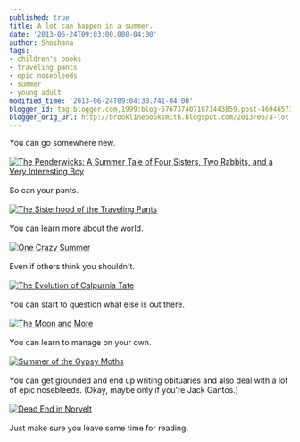 ```yaml
---
published: true
title: A lot can happen in a summer.
date: '2013-06-24T09:03:00.000-04:00'
author: Shoshana
tags:
- children's books
- traveling pants
- epic nosebleeds
- summer
- young adult
modified_time: '2013-06-24T09:04:30.741-04:00'
blogger_id: tag:blogger.com,1999:blog-5767374071871443859.post-4694657109985123532
blogger_orig_url: http://brooklinebooksmith.blogspot.com/2013/06/a-lot-can-happen-in-summer.html
---
```


You can go somewhere new.<br /><br /><a href="http://www.brooklinebooksmith-shop.com/book/v/9780440420477"><img src="http://images.booksense.com/images/books/477/420/FC9780440420477.JPG" title="The Penderwicks: A Summer Tale of Four Sisters, Two Rabbits, and a Very Interesting Boy" /></a><br /><br />So can your pants.<br /><br /><a href="http://www.brooklinebooksmith-shop.com/book/v/9780385730587"><img src="http://images.booksense.com/images/books/587/730/FC9780385730587.JPG" title="The Sisterhood of the Traveling Pants" /></a><br /><br />You can learn more about the world.<br /><br /><a href="http://www.brooklinebooksmith-shop.com/book/v/9780060760908"><img src="http://images.booksense.com/images/books/908/760/FC9780060760908.JPG" title="One Crazy Summer" /></a><br /><br />Even if others think you shouldn't.<br /><br /><a href="http://www.brooklinebooksmith-shop.com/book/v/9780312659301"><img src="http://images.booksense.com/images/books/301/659/FC9780312659301.JPG" title="The Evolution of Calpurnia Tate" /></a><br /><br />You can start to question what else is out there.<br /><br /><a href="http://www.brooklinebooksmith-shop.com/book/v/9780670785605"><img src="http://images.booksense.com/images/books/605/785/FC9780670785605.JPG" title="The Moon and More" /></a><br /><br />You can learn to manage on your own.<br /><br /><a href="http://www.brooklinebooksmith-shop.com/book/v/9780061964220"><img src="http://images.booksense.com/images/books/220/964/FC9780061964220.JPG" title="Summer of the Gypsy Moths" /></a><br /><br />You can get grounded and end up writing obituaries and also deal with a lot of epic nosebleeds. (Okay, maybe only if you're Jack Gantos.)<br /><br /><a href="http://www.brooklinebooksmith-shop.com/book/v/9781250010230"><img src="http://images.booksense.com/images/books/230/010/FC9781250010230.JPG" title="Dead End in Norvelt" /></a><br /><br />Just make sure you leave some time for reading.